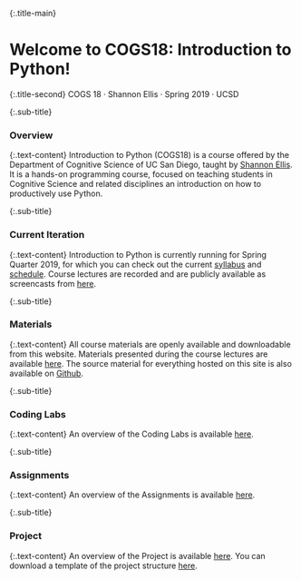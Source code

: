 {:.title-main}
# Welcome to COGS18: Introduction to Python!

{:.title-second}
COGS 18 · Shannon Ellis · Spring 2019 · UCSD

{:.sub-title}
### Overview

{:.text-content}
Introduction to Python (COGS18) is a course offered by the Department of Cognitive Science of UC San Diego, taught by [Shannon Ellis](http://shanellis.com). It is a hands-on programming course, focused on teaching students in Cognitive Science and related disciplines an introduction on how to productively use Python.

{:.sub-title}
### Current Iteration

{:.text-content}
Introduction to Python is currently running for Spring Quarter 2019, for which you can check out the current [syllabus](../assets/intro/syllabus.md) and [schedule](../assets/intro/schedule_Sp19.pdf). Course lectures are recorded and are publicly available as screencasts from [here](https://podcast.ucsd.edu/?q=COGS18).

{:.sub-title}
### Materials

{:.text-content}
All course materials are openly available and downloadable from this website. Materials presented during the course lectures are available [here](/materials/00-Introduction). The source material for everything hosted on this site is also available on [Github](https://github.com/COGS18).


{:.sub-title}
### Coding Labs

{:.text-content}
An overview of the Coding Labs is available [here](../assets/intro/labs/overview.pdf).


{:.sub-title}
### Assignments

{:.text-content}
An overview of the Assignments is available [here](../assets/intro/assignments/overview.pdf).

{:.sub-title}
### Project

{:.text-content}
An overview of the Project is available [here](../assets/intro/projects/overview.pdf). You can download a template of the project structure [here](../assets/intro/projects/ProjectTemplate.zip).
